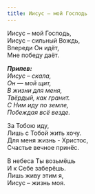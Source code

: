 ```yaml
---
title: Иисус – мой Господь
---
```


Иисус – мой Господь,  
Иисус – сильный Вождь,  
Впереди Он идёт,  
Мне победу даёт.

*__Припев:__  
Иисус – скала,  
Он — мой щит,  
В жизни для меня,  
Твёрдый, как гранит.  
С Ним иду по земле,  
Побеждая всё везде.*

За Тобою иду,  
Лишь с Тобой жить хочу.  
Для меня жизнь - Христос,  
Счастье вечное принёс.

В небеса Ты возьмёшь  
И к Себе заберёшь.  
Лишь живу этим я,  
Иисус – жизнь моя.
